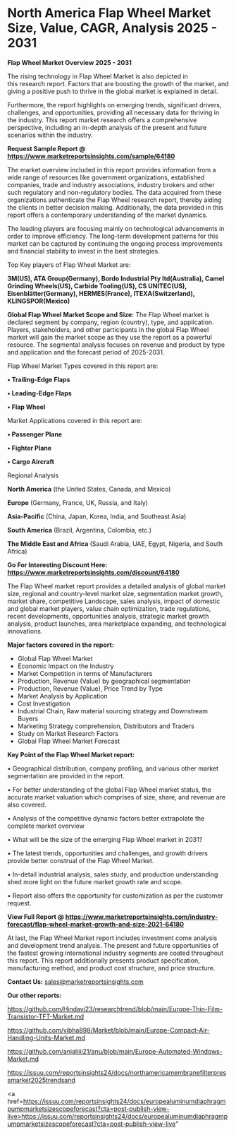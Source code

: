 # North America Flap Wheel Market Size, Value, CAGR, Analysis 2025 - 2031

<Strong> Flap Wheel Market Overview 2025 - 2031</strong>

The rising technology in Flap Wheel Market is also depicted in this research report. Factors that are boosting the growth of the market, and giving a positive push to thrive in the global market is explained in detail.

Furthermore, the report highlights on emerging trends, significant drivers, challenges, and opportunities, providing all necessary data for thriving in the industry. This report market research offers a comprehensive perspective, including an in-depth analysis of the present and future scenarios within the industry.

<strong>Request Sample Report @ <a href=https://www.marketreportsinsights.com/sample/64180>https://www.marketreportsinsights.com/sample/64180</a></strong>

The market overview included in this report provides information from a wide range of resources like government organizations, established companies, trade and industry associations, industry brokers and other such regulatory and non-regulatory bodies. The data acquired from these organizations authenticate the Flap Wheel research report, thereby aiding the clients in better decision making. Additionally, the data provided in this report offers a contemporary understanding of the market dynamics.

The leading players are focusing mainly on technological advancements in order to improve efficiency. The long-term development patterns for this market can be captured by continuing the ongoing process improvements and financial stability to invest in the best strategies.

Top Key players of Flap Wheel Market are:

<strong>3M(US), ATA Group(Germany), Bordo Industrial Pty ltd(Australia), Camel Grinding Wheels(US), Carbide Tooling(US), CS UNITEC(US), Eisenblätter(Germany), HERMES(France), ITEXA(Switzerland), KLINGSPOR(Mexico)</strong>

<strong><b>Global Flap Wheel Market Scope and Size:</b></strong>
The Flap Wheel market is declared segment by company, region (country), type, and application. Players, stakeholders, and other participants in the global Flap Wheel market will gain the market scope as they use the report as a powerful resource. The segmental analysis focuses on revenue and product by type and application and the forecast period of 2025-2031.

Flap Wheel Market Types covered in this report are:

<strong>• Trailing-Edge Flaps

• Leading-Edge Flaps

• Flap Wheel</strong>

Market Applications covered in this report are:

<strong>• Passenger Plane

• Fighter Plane

• Cargo Aircraft</strong> 

Regional Analysis

<strong>North America</strong> (the United States, Canada, and Mexico)

<strong>Europe</strong> (Germany, France, UK, Russia, and Italy)

<strong>Asia-Pacific</strong> (China, Japan, Korea, India, and Southeast Asia)

<strong>South America</strong> (Brazil, Argentina, Colombia, etc.)

<strong>The Middle East and Africa</strong> (Saudi Arabia, UAE, Egypt, Nigeria, and South Africa)

<strong>Go For Interesting Discount Here: <a href=https://www.marketreportsinsights.com/discount/64180>https://www.marketreportsinsights.com/discount/64180</a></strong>

The Flap Wheel market report provides a detailed analysis of global market size, regional and country-level market size, segmentation market growth, market share, competitive Landscape, sales analysis, impact of domestic and global market players, value chain optimization, trade regulations, recent developments, opportunities analysis, strategic market growth analysis, product launches, area marketplace expanding, and technological innovations.

<strong><b>Major factors covered in the report:</b></strong>
<ul>
  <li>Global Flap Wheel Market </li>
  <li>Economic Impact on the Industry</li>
  <li>Market Competition in terms of Manufacturers</li>
  <li>Production, Revenue (Value) by geographical segmentation</li>
  <li>Production, Revenue (Value), Price Trend by Type</li>
  <li>Market Analysis by Application</li>
  <li>Cost Investigation</li>
  <li>Industrial Chain, Raw material sourcing strategy and Downstream Buyers</li>
  <li>Marketing Strategy comprehension, Distributors and Traders</li>
  <li>Study on Market Research Factors</li>
  <li>Global Flap Wheel Market Forecast</li>
</ul>

<strong><b>Key Point of the Flap Wheel Market report:</b></strong>

• Geographical distribution, company profiling, and various other market segmentation are provided in the report.

• For better understanding of the global Flap Wheel market status, the accurate market valuation which comprises of size, share, and revenue are also covered.

• Analysis of the competitive dynamic factors better extrapolate the complete market overview

• What will be the size of the emerging Flap Wheel market in 2031?

• The latest trends, opportunities and challenges, and growth drivers provide better construal of the Flap Wheel Market.

• In-detail industrial analysis, sales study, and production understanding shed more light on the future market growth rate and scope.

• Report also offers the opportunity for customization as per the customer request.

<strong><b>View Full Report @ <a href=https://www.marketreportsinsights.com/industry-forecast/flap-wheel-market-growth-and-size-2021-64180>https://www.marketreportsinsights.com/industry-forecast/flap-wheel-market-growth-and-size-2021-64180</a></b></strong>


At last, the Flap Wheel Market report includes investment come analysis and development trend analysis. The present and future opportunities of the fastest growing international industry segments are coated throughout this report. This report additionally presents product specification, manufacturing method, and product cost structure, and price structure.

<strong>Contact Us:</strong>
sales@marketreportsinsights.com

<strong>Our other reports:</strong>

<a href=https://github.com/Hindavi23/researchtrend/blob/main/Europe-Thin-Film-Transistor-TFT-Market.md>https://github.com/Hindavi23/researchtrend/blob/main/Europe-Thin-Film-Transistor-TFT-Market.md</a>

<a href=https://github.com/vibha898/Market/blob/main/Europe-Compact-Air-Handling-Units-Market.md>https://github.com/vibha898/Market/blob/main/Europe-Compact-Air-Handling-Units-Market.md</a>

<a href=https://github.com/anjaliiii21/anu/blob/main/Europe-Automated-Windows-Market.md>https://github.com/anjaliiii21/anu/blob/main/Europe-Automated-Windows-Market.md</a>

<a href=https://issuu.com/reportsinsights24/docs/northamericamembranefilterpressmarket2025trendsand>https://issuu.com/reportsinsights24/docs/northamericamembranefilterpressmarket2025trendsand</a>

<a href=https://issuu.com/reportsinsights24/docs/europealuminumdiaphragmpumpmarketsizescopeforecast?cta=post-publish-view-live>https://issuu.com/reportsinsights24/docs/europealuminumdiaphragmpumpmarketsizescopeforecast?cta=post-publish-view-live</a>"
